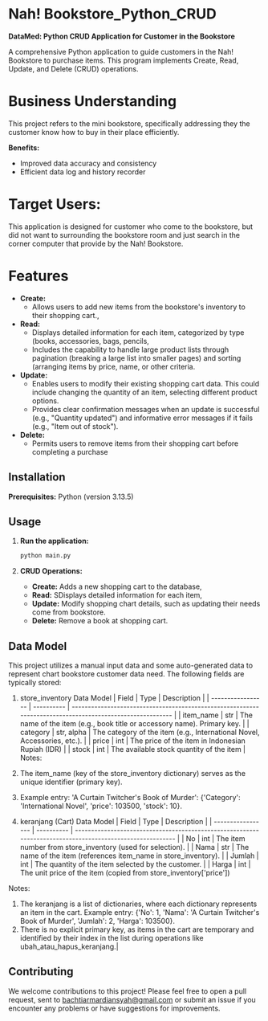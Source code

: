 # Nah! Bookstore_Python_CRUD

**DataMed: Python CRUD Application for Customer in the Bookstore**

A comprehensive Python application to guide customers in the Nah! Bookstore to purchase items. This program implements Create, Read, Update, and Delete (CRUD) operations.

# Business Understanding
This project refers to the mini bookstore, specifically addressing they the customer know how to buy in their place efficiently. 

**Benefits:**

* Improved data accuracy and consistency
* Efficient data log and history recorder

# Target Users:

This application is designed for customer who come to the bookstore, but did not want to surrounding the bookstore room and just search in the corner computer that provide by the Nah! Bookstore.

# Features
* **Create:**
    * Allows users to add new items from the bookstore's inventory to their shopping cart.,
* **Read:**
    * Displays detailed information for each item, categorized by type (books, accessories, bags, pencils,
    * Includes the capability to handle large product lists through pagination (breaking a large list into smaller pages) and sorting (arranging items by price, name, or other criteria.
* **Update:**
    * Enables users to modify their existing shopping cart data. This could include changing the quantity of an item, selecting different product options.
    * Provides clear confirmation messages when an update is successful (e.g., "Quantity updated") and informative error messages if it fails (e.g., "Item out of stock").
* **Delete:**
    * Permits users to remove items from their shopping cart before completing a purchase
      
## Installation

 **Prerequisites:**
Python (version 3.13.5)

## Usage

1. **Run the application:**
    ```bash
    python main.py
    ```

2. **CRUD Operations:**
    * **Create:** Adds a new shopping cart to the database,
    * **Read:** SDisplays detailed information for each item,
    * **Update:** Modify shopping chart details, such as updating their needs come from bookstore.
    * **Delete:** Remove a book at shopping cart.

## Data Model
This project utilizes a manual input data and some auto-generated data to represent chart bookstore customer data need. The following fields are typically stored:
1. store_inventory Data Model
| Field             | Type       | Description                                                                                               |
| ----------------- | ---------- | --------------------------------------------------------------------------------------------------------- |
| item_name | str | The name of the item (e.g., book title or accessory name). Primary key.                                             |
| category        | str, alpha | The category of the item (e.g., International Novel, Accessories, etc.).                                                                                 |
| price       | int | The price of the item in Indonesian Rupiah (IDR)                                                                                    |
| stock  | int | The available stock quantity of the item                                                                              |
Notes:

1. The item_name (key of the store_inventory dictionary) serves as the unique identifier (primary key).
2. Example entry: 'A Curtain Twitcher\'s Book of Murder': {'Category': 'International Novel', 'price': 103500, 'stock': 10}.

2. keranjang (Cart) Data Model
| Field             | Type       | Description                                                                                               |
| ----------------- | ---------- | --------------------------------------------------------------------------------------------------------- |
| No | int | The item number from store_inventory (used for selection).                                            |
| Nama        | str | The name of the item (references item_name in store_inventory).                                                                                 |
| Jumlah       | int | The quantity of the item selected by the customer.                                                                                   |
| Harga  | int | The unit price of the item (copied from store_inventory['price'])               

Notes:

1. The keranjang is a list of dictionaries, where each dictionary represents an item in the cart.
Example entry: {'No': 1, 'Nama': 'A Curtain Twitcher\'s Book of Murder', 'Jumlah': 2, 'Harga': 103500}.
2. There is no explicit primary key, as items in the cart are temporary and identified by their index in the list during operations like ubah_atau_hapus_keranjang.|

## Contributing
We welcome contributions to this project! Please feel free to open a pull request, sent to bachtiarmardiansyah@gmail.com or submit an issue if you encounter any problems or have suggestions for improvements.
